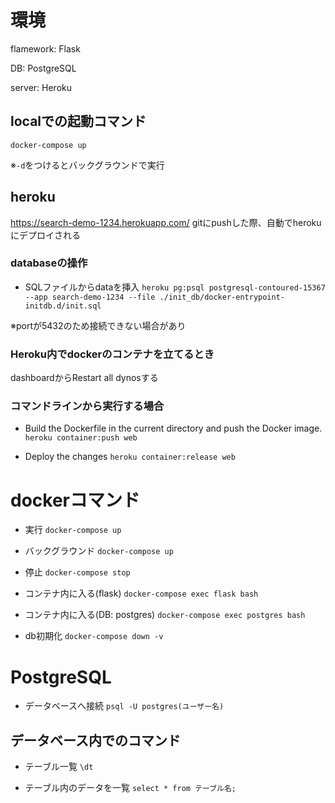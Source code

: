 # 環境
flamework: Flask

DB: PostgreSQL

server: Heroku

## localでの起動コマンド
`docker-compose up`

※`-d`をつけるとバックグラウンドで実行

## heroku
https://search-demo-1234.herokuapp.com/
gitにpushした際、自動でherokuにデプロイされる

### databaseの操作
- SQLファイルからdataを挿入
`heroku pg:psql postgresql-contoured-15367 --app search-demo-1234 --file ./init_db/docker-entrypoint-initdb.d/init.sql`

※portが5432のため接続できない場合があり

### Heroku内でdockerのコンテナを立てるとき
dashboardからRestart all dynosする

### コマンドラインから実行する場合
- Build the Dockerfile in the current directory and push the Docker image.
`heroku container:push web `

- Deploy the changes
`heroku container:release web`

# dockerコマンド
- 実行
`docker-compose up`

- バックグラウンド
`docker-compose up`

- 停止
`docker-compose stop`

- コンテナ内に入る(flask)
`docker-compose exec flask bash`

- コンテナ内に入る(DB: postgres)
`docker-compose exec postgres bash`

- db初期化
`docker-compose down -v`

# PostgreSQL
- データベースへ接続
`psql -U postgres(ユーザー名)`

## データベース内でのコマンド
- テーブル一覧
`\dt`

- テーブル内のデータを一覧
`select * from テーブル名;`